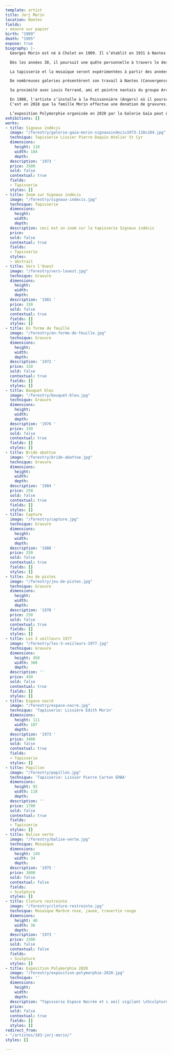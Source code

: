 ```yaml
---
template: artist
title: Jorj Morin
location: Nantes
fields:
- oeuvre sur papier
birth: "1909"
death: "1995"
expose: true
biography: |-
  Georges Morin est né à Cholet en 1909. Il s’établit en 1931 à Nantes en tant que graphiste indépendant puis exercera comme dessinateur publicitaire jusqu’au milieu des années 60 doté d'un style clair, épuré et teinté humour, pour la Biscuiterie Nantaise, Cassegrain, Cinzano, Petit Navire, Decré…

  Dès les années 30, il poursuit une quête personnelle à travers le dessin, la peinture et en 1947 la gravure. Morin devient un membre actif du groupe d’artistes nantais Archipel.

  La tapisserie et la mosaïque seront expérimentées à partir des années 50 et donneront place à la fin des années 60 au monumental avec une trentaine d’installations dans des écoles et lycées principalement.

  De nombreuses galeries présentèrent son travail à Nantes (Convergence), Paris (La Demeure), Lyon ( L’œil écoute). Par ailleurs, Morin organisera également des expositions personnelles à Bruxelles, Essen-Werden, Hamburg, Augsburg, Köln.

  Sa proximité avec Louis Ferrand, ami et peintre nantais du groupe Archipel sera concrétisée par une exposition commune au château des ducs de Bretagne en 1991.

  En 1980, l'artiste s’installe à la Poissonnière (Angers) où il poursuit son œuvre de peintre et de graveur, jusqu’à son décès le 13 Mai 1995.
  C'est en 2018 que la famille Morin effectue une donation de gravures, au Musée des Arts de Nantes.

  L’exposition Polymorphie organisée en 2020 par la Galerie Gaïa peut être définie par bien des termes, mais celui de rétrospective n'en fait pas partie. Ainsi, il s'agit du désir de faire découvrir à un public non familier à l'art de Morin comme il est passionnant de regarder un artiste se confronter à des supports différents et qui offrent des contraintes jubilatoires. Qu’importe les dates de ces œuvres passées, car au présent, ses lignes claires et cette palette de couleurs nous font intimement vibrer.
exhibitions: []
works:
- title: Signaux indécis
  image: "/forestry/galerie-gaia-morin-signauxindecis1973-118x184.jpg"
  technique: Tapisserie Lissier Pierre Daquin Atelier St Cyr
  dimensions:
    height: 118
    width: 184
    depth: 
  description: '1973 '
  price: 3500
  sold: false
  contextual: true
  fields:
  - Tapisserie
  styles: []
- title: Zoom sur Signaux indécis
  image: "/forestry/signaux-indecis.jpg"
  technique: Tapisserie
  dimensions:
    height: 
    width: 
    depth: 
  description: ceci est un zoom sur la tapisserie Signaux indécis
  price: 
  sold: false
  contextual: true
  fields:
  - Tapisserie
  styles:
  - abstrait
- title: Vers l'Ouest
  image: "/forestry/vers-louest.jpg"
  technique: Gravure
  dimensions:
    height: 
    width: 
    depth: 
  description: '1981 '
  price: 150
  sold: false
  contextual: true
  fields: []
  styles: []
- title: En forme de feuille
  image: "/forestry/en-forme-de-feuille.jpg"
  technique: Gravure
  dimensions:
    height: 
    width: 
    depth: 
  description: '1972 '
  price: 150
  sold: false
  contextual: true
  fields: []
  styles: []
- title: Bouquet bleu
  image: "/forestry/bouquet-bleu.jpg"
  technique: Gravure
  dimensions:
    height: 
    width: 
    depth: 
  description: '1976 '
  price: 150
  sold: false
  contextual: true
  fields: []
  styles: []
- title: Bride abattue
  image: "/forestry/bride-abattue.jpg"
  technique: Gravure
  dimensions:
    height: 
    width: 
    depth: 
  description: '1984 '
  price: 250
  sold: false
  contextual: true
  fields: []
  styles: []
- title: Capture
  image: "/forestry/capture.jpg"
  technique: Gravure
  dimensions:
    height: 
    width: 
    depth: 
  description: '1988 '
  price: 250
  sold: false
  contextual: true
  fields: []
  styles: []
- title: Jeu de pistes
  image: "/forestry/jeu-de-pistes.jpg"
  technique: Gravure
  dimensions:
    height: 
    width: 
    depth: 
  description: '1978 '
  price: 250
  sold: false
  contextual: true
  fields: []
  styles: []
- title: Les 3 veilleurs 1977
  image: "/forestry/les-3-veiileurs-1977.jpg"
  technique: Gravure
  dimensions:
    height: 450
    width: 300
    depth: 
  description: ''
  price: 450
  sold: false
  contextual: true
  fields: []
  styles: []
- title: Espace nacré
  image: "/forestry/espace-nacre.jpg"
  technique: 'Tapisserie: Lissière Edith Morin'
  dimensions:
    height: 111
    width: 187
    depth: 
  description: '1973 '
  price: 3400
  sold: false
  contextual: true
  fields:
  - Tapisserie
  styles: []
- title: Papillon
  image: "/forestry/papillon.jpg"
  technique: 'Tapisserie: Lissier Pierre Carton ERBA'
  dimensions:
    height: 92
    width: 118
    depth: 
  description: ''
  price: 1700
  sold: false
  contextual: true
  fields:
  - Tapisserie
  styles: []
- title: Balise verte
  image: "/forestry/balise-verte.jpg"
  technique: Mosaïque
  dimensions:
    height: 149
    width: 34
    depth: 
  description: '1975 '
  price: 3600
  sold: false
  contextual: false
  fields:
  - Sculpture
  styles: []
- title: Cloture restreinte
  image: "/forestry/cloture-restreinte.jpg"
  technique: Mosaïque Marbre rose, jaune, travertin rouge
  dimensions:
    height: 48
    width: 36
    depth: 
  description: '1973 '
  price: 1500
  sold: false
  contextual: false
  fields:
  - Sculpture
  styles: []
- title: Exposition Polymorphie 2020
  image: "/forestry/exposition-polymorphie-2020.jpg"
  technique: ''
  dimensions:
    height: 
    width: 
    depth: 
  description: "Tapisserie Espace Nacrée et L oeil vigilant \nSculpture Gérard Voisin"
  price: 
  sold: false
  contextual: true
  fields: []
  styles: []
redirect_from:
- "/artistes/103-jorj-morin/"
styles: []

---
```

